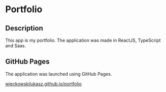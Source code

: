 # Portfolio

## Description

This app is my portfolio. The application was made in ReactJS, TypeScript and Saas.

## GitHub Pages

The application was launched using GitHub Pages. 

[wieckowskilukasz.github.io/portfolio](https://wieckowskilukasz.github.io/portfolio)